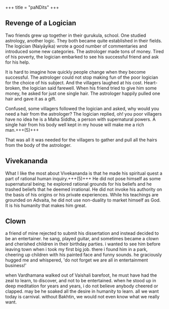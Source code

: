 +++
title = "paNDits"
+++

## Revenge of a Logician
Two friends grew up together in their gurukula, school. One studied astrology, another logic. They both became quite established in their fields. The logician (Naiyāyika) wrote a good number of commentaries and introduced some new categories. The astrologer made tons of money. Tired of his poverty, the logician embarked to see his successful friend and ask for his help.

It is hard to imagine how quickly people change when they become successful. The astrologer could not stop making fun of the poor logician for the choice of his subject. And the villagers laughed at his cost. Heart-broken, the logician said farewell. When his friend tried to give him some money, he asked for just one single hair. The astrologer happily pulled one hair and gave it as a gift.

Confused, some villagers followed the logician and asked, why would you need a hair from the astrologer? The logician replied, oh! you poor villagers have no idea he is a Maha Siddha, a person with supernatural powers. A single hair from his body well kept in my house will make me a rich man.+++(5)+++

That was all it was needed for the villagers to gather and pull all the hairs from the body of the astrologer.

## Vivekananda
What I like the most about Vivekananda is that he made his spiritual quest a part of rational human inquiry.+++(5)+++ He did not pose himself as some supernatural being; he explored rational grounds for his beliefs and he trashed beliefs that he deemed irrational. He did not invoke his authority on the basis of his origins or his private experiences. While his teachings are grounded on Advaita, he did not use non-duality to market himself as God. It is his humanity that makes him great.


## Clown
a friend of mine rejected to submit his dissertation and instead decided to be an entertainer. he sang, played guitar, and sometimes became a clown and cherished children in their birthday parties. i wanted to see him before leaving town when i took my first big job. there i found him in a park, cheering up children with his painted face and funny sounds. he graciously hugged me and whispered, 'do not forget we are all in entertainment business!'

when Vardhamana walked out of Vaishali barefoot, he must have had the zeal to learn, to discover, and not to be entertained. when he stood up in deep meditation for years and years, i do not believe anybody cheered or clapped. may be he soaked all the desire in humanity to learn. all we want today is carnival. without Bakhtin, we would not even know what we really want.

